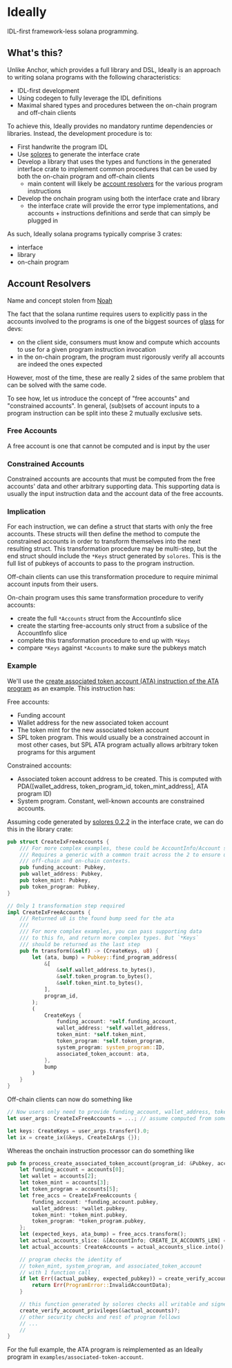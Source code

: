 # Ideally

IDL-first framework-less solana programming.

## What's this?

Unlike Anchor, which provides a full library and DSL, Ideally is an approach to writing solana programs with the following characteristics:

- IDL-first development
- Using codegen to fully leverage the IDL definitions
- Maximal shared types and procedures between the on-chain program and off-chain clients

To achieve this, Ideally provides no mandatory runtime dependencies or libraries. Instead, the development procedure is to:

- First handwrite the program IDL
- Use [solores](https://github.com/igneous-labs/solores) to generate the interface crate
- Develop a library that uses the types and functions in the generated interface crate to implement common procedures that can be used by both the on-chain program and off-chain clients
  - main content will likely be [account resolvers](#account-resolvers) for the various program instructions
- Develop the onchain program using both the interface crate and library
  - the interface crate will provide the error type implementations, and accounts + instructions definitions and serde that can simply be plugged in

As such, Ideally solana programs typically comprise 3 crates:

- interface
- library
- on-chain program

## Account Resolvers

Name and concept stolen from [Noah](https://twitter.com/redacted_noah/status/1641074102571089922)

The fact that the solana runtime requires users to explicitly pass in the accounts involved to the programs is one of the biggest sources of [glass](https://www.reddit.com/r/solana/comments/xv7mqi/what_does_chewing_glass_exactly_mean/) for devs:

- on the client side, consumers must know and compute which accounts to use for a given program instruction invocation
- in the on-chain program, the program must rigorously verify all accounts are indeed the ones expected

However, most of the time, these are really 2 sides of the same problem that can be solved with the same code.

To see how, let us introduce the concept of "free accounts" and "constrained accounts". In general, (sub)sets of account inputs to a program instruction can be split into these 2 mutually exclusive sets.

### Free Accounts

A free account is one that cannot be computed and is input by the user

### Constrained Accounts

Constrained accounts are accounts that must be computed from the free accounts' data and other arbitrary supporting data. This supporting data is usually the input instruction data and the account data of the free accounts.

### Implication

For each instruction, we can define a struct that starts with only the free accounts. These structs will then define the method to compute the constrained accounts in order to transform themselves into the next resulting struct. This transformation procedure may be multi-step, but the end struct should include the `*Keys` struct generated by `solores`. This is the full list of pubkeys of accounts to pass to the program instruction.

Off-chain clients can use this transformation procedure to require minimal account inputs from their users.

On-chain program uses this same transformation procedure to verify accounts:

- create the full `*Accounts` struct from the AccountInfo slice
- create the starting free-accounts only struct from a subslice of the AccountInfo slice
- complete this transformation procedure to end up with `*Keys`
- compare `*Keys` against `*Accounts` to make sure the pubkeys match

### Example

We'll use the [create associated token account (ATA) instruction of the ATA program](https://github.com/solana-labs/solana-program-library/blob/11fe168871508f81e1de425377eafffb094e07c9/associated-token-account/program/src/instruction.rs#L16-L25) as an example. This instruction has:

Free accounts:

- Funding account
- Wallet address for the new associated token account
- The token mint for the new associated token account
- SPL token program. This would usually be a constrained account in most other cases, but SPL ATA program actually allows arbitrary token programs for this argument

Constrained accounts:

- Associated token account address to be created. This is computed with PDA([wallet_address, token_program_id, token_mint_address], ATA program ID)
- System program. Constant, well-known accounts are constrained accounts.

Assuming code generated by [solores 0.2.2](https://crates.io/crates/solores/0.2.2) in the interface crate, we can do this in the library crate:

```rust ignore
pub struct CreateIxFreeAccounts {
    /// For more complex examples, these could be AccountInfo/Account structs instead of Pubkeys.
    /// Requires a generic with a common trait across the 2 to ensure usage in both
    /// off-chain and on-chain contexts.
    pub funding_account: Pubkey,
    pub wallet_address: Pubkey,
    pub token_mint: Pubkey,
    pub token_program: Pubkey,
}

// Only 1 transformation step required
impl CreateIxFreeAccounts {
    /// Returned u8 is the found bump seed for the ata
    ///
    /// For more complex examples, you can pass supporting data
    /// to this fn, and return more complex types. But `*Keys`
    /// should be returned as the last step
    pub fn transform(&self) -> (CreateKeys, u8) {
        let (ata, bump) = Pubkey::find_program_address(
            &[
                &self.wallet_address.to_bytes(),
                &self.token_program.to_bytes(),
                &self.token_mint.to_bytes(),
            ],
            program_id,
        );
        (
            CreateKeys {
                funding_account: *self.funding_account,
                wallet_address: *self.wallet_address,
                token_mint: *self.token_mint,
                token_program: *self.token_program,
                system_program: system_program::ID,
                associated_token_account: ata,
            },
            bump
        )
    }
}
```

Off-chain clients can now do something like

```rust ignore
// Now users only need to provide funding_account, wallet_address, token_mint, token_program, instead of all 6 addresses
let user_args: CreateIxFreeAccounts = ...; // assume computed from somewhere e.g. deserialized from CLI args

let keys: CreateKeys = user_args.transfer().0;
let ix = create_ix(&keys, CreateIxArgs {});
```

Whereas the onchain instruction processor can do something like

```rust ignore
pub fn process_create_associated_token_account(program_id: &Pubkey, accounts: &[AccountInfo], input: &[u8]) -> ProgramResult {
    let funding_account = accounts[0];
    let wallet = accounts[2];
    let token_mint = accounts[3];
    let token_program = accounts[5];
    let free_accs = CreateIxFreeAccounts {
        funding_account: *funding_account.pubkey,
        wallet_address: *wallet.pubkey,
        token_mint: *token_mint.pubkey,
        token_program: *token_program.pubkey,
    };
    let (expected_keys, ata_bump) = free_accs.transform();
    let actual_accounts_slice: &[AccountInfo; CREATE_IX_ACCOUNTS_LEN] = accounts.try_into().unwrap();
    let actual_accounts: CreateAccounts = actual_accounts_slice.into();

    // program checks the identity of
    // token_mint, system_program, and associated_token_account
    // with 1 function call
    if let Err((actual_pubkey, expected_pubkey)) = create_verify_account_keys(&actual_accounts, &expected_keys) {
        return Err(ProgramError::InvalidAccountData);
    }

    // this function generated by solores checks all writable and signer privileges
    create_verify_account_privileges(&actual_accounts)?;
    // other security checks and rest of program follows
    // ...
    //
}
```

For the full example, the ATA program is reimplemented as an Ideally program in `examples/associated-token-account`.
